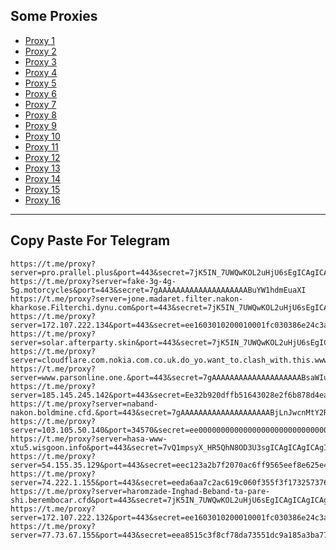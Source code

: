 Some Proxies
---
- [Proxy 1](https://t.me/proxy?server=pro.prallel.plus&port=443&secret=7jK5IN_7UWQwKOL2uHjU6sEgICAgICAgICAgICAgICA)
- [Proxy 2](https://t.me/proxy?server=fake-3g-4g-5g.motorcycles&port=443&secret=7gAAAAAAAAAAAAAAAAAAAABuYW1hdmEuaXI)
- [Proxy 3](https://t.me/proxy?server=jone.madaret.filter.nakon-kharkose.Filterchi.dynu.com&port=443&secret=7jK5IN_7UWQwKOL2uHjU6sEgICAgICAgICAgICAgICA)
- [Proxy 4](https://t.me/proxy?server=172.107.222.134&port=443&secret=ee1603010200010001fc030386e24c3add2068616a6920)
- [Proxy 5](https://t.me/proxy?server=solar.afterparty.skin&port=443&secret=7jK5IN_7UWQwKOL2uHjU6sEgICAgICAgICAgICAgICA)
- [Proxy 6](https://t.me/proxy?server=cloudflare.com.nokia.com.co.uk.do_yo.want_to.clash_with.this.www.microsoft.com.there_is_no.place_like.localhost.www.bing.com.count_with_me.cyou.com.now_sudo.rm_rf.ddns.net.we_are_here.again_to_fight.everyone.i_am.the_internet.special_wayi.monaserver.cfd.&port=443&secret=7jK5IN_7UWQwKOL2uHjU6sEgICAgICAgICAgICAgICA)
- [Proxy 7](https://t.me/proxy?server=www.parsonline.one.&port=443&secret=7gAAAAAAAAAAAAAAAAAAAABsaWIuYXJ2YW5jbG91ZC5jb20%3D)
- [Proxy 8](https://t.me/proxy?server=185.145.245.142&port=443&secret=Ee32b920dffb51643028e2f6b878d4eac16d61696c2e676f6f6c652e746f6b686d65)
- [Proxy 9](https://t.me/proxy?server=naband-nakon.boldmine.cfd.&port=443&secret=7gAAAAAAAAAAAAAAAAAAAABjLnJwcnMtY2RuLmNvbQ)
- [Proxy 10](https://t.me/proxy?server=103.105.50.140&port=34570&secret=ee000000000000000000000000000000006d79736f6e2e64756f6c696e676f2e636f6d)
- [Proxy 11](https://t.me/proxy?server=hasa-www-xtu5.wisgoon.info&port=443&secret=7vQ1mpsyX_HR5QhN8OD3U3sgICAgICAgICAgICAgICA)
- [Proxy 12](https://t.me/proxy?server=54.155.35.129&port=443&secret=eec123a2b7f2070ac6ff9565eef8e625e47777772e6d6f6e657275696c2e636f2e756b)
- [Proxy 13](https://t.me/proxy?server=74.222.1.155&port=443&secret=eeda6aa7c2ac619c060f355f3f1732573764756f6c696e676f2e636f6d)
- [Proxy 14](https://t.me/proxy?server=haromzade-Inghad-Beband-ta-pare-shi.berembocar.cfd&port=443&secret=7jK5IN_7UWQwKOL2uHjU6sEgICAgICAgICAgICAgICAg)
- [Proxy 15](https://t.me/proxy?server=172.107.222.132&port=443&secret=ee1603010200010001fc030386e24c3add2068616a6920)
- [Proxy 16](https://t.me/proxy?server=77.73.67.155&port=443&secret=eea8515c3f8cf78da73551dc9a185a3ba77777772e636c6f7564666c6172652e636f6d)
---
Copy Paste For Telegram
---
```
https://t.me/proxy?server=pro.prallel.plus&port=443&secret=7jK5IN_7UWQwKOL2uHjU6sEgICAgICAgICAgICAgICA
https://t.me/proxy?server=fake-3g-4g-5g.motorcycles&port=443&secret=7gAAAAAAAAAAAAAAAAAAAABuYW1hdmEuaXI
https://t.me/proxy?server=jone.madaret.filter.nakon-kharkose.Filterchi.dynu.com&port=443&secret=7jK5IN_7UWQwKOL2uHjU6sEgICAgICAgICAgICAgICA
https://t.me/proxy?server=172.107.222.134&port=443&secret=ee1603010200010001fc030386e24c3add2068616a6920
https://t.me/proxy?server=solar.afterparty.skin&port=443&secret=7jK5IN_7UWQwKOL2uHjU6sEgICAgICAgICAgICAgICA
https://t.me/proxy?server=cloudflare.com.nokia.com.co.uk.do_yo.want_to.clash_with.this.www.microsoft.com.there_is_no.place_like.localhost.www.bing.com.count_with_me.cyou.com.now_sudo.rm_rf.ddns.net.we_are_here.again_to_fight.everyone.i_am.the_internet.special_wayi.monaserver.cfd.&port=443&secret=7jK5IN_7UWQwKOL2uHjU6sEgICAgICAgICAgICAgICA
https://t.me/proxy?server=www.parsonline.one.&port=443&secret=7gAAAAAAAAAAAAAAAAAAAABsaWIuYXJ2YW5jbG91ZC5jb20%3D
https://t.me/proxy?server=185.145.245.142&port=443&secret=Ee32b920dffb51643028e2f6b878d4eac16d61696c2e676f6f6c652e746f6b686d65
https://t.me/proxy?server=naband-nakon.boldmine.cfd.&port=443&secret=7gAAAAAAAAAAAAAAAAAAAABjLnJwcnMtY2RuLmNvbQ
https://t.me/proxy?server=103.105.50.140&port=34570&secret=ee000000000000000000000000000000006d79736f6e2e64756f6c696e676f2e636f6d
https://t.me/proxy?server=hasa-www-xtu5.wisgoon.info&port=443&secret=7vQ1mpsyX_HR5QhN8OD3U3sgICAgICAgICAgICAgICA
https://t.me/proxy?server=54.155.35.129&port=443&secret=eec123a2b7f2070ac6ff9565eef8e625e47777772e6d6f6e657275696c2e636f2e756b
https://t.me/proxy?server=74.222.1.155&port=443&secret=eeda6aa7c2ac619c060f355f3f1732573764756f6c696e676f2e636f6d
https://t.me/proxy?server=haromzade-Inghad-Beband-ta-pare-shi.berembocar.cfd&port=443&secret=7jK5IN_7UWQwKOL2uHjU6sEgICAgICAgICAgICAgICAg
https://t.me/proxy?server=172.107.222.132&port=443&secret=ee1603010200010001fc030386e24c3add2068616a6920
https://t.me/proxy?server=77.73.67.155&port=443&secret=eea8515c3f8cf78da73551dc9a185a3ba77777772e636c6f7564666c6172652e636f6d
```